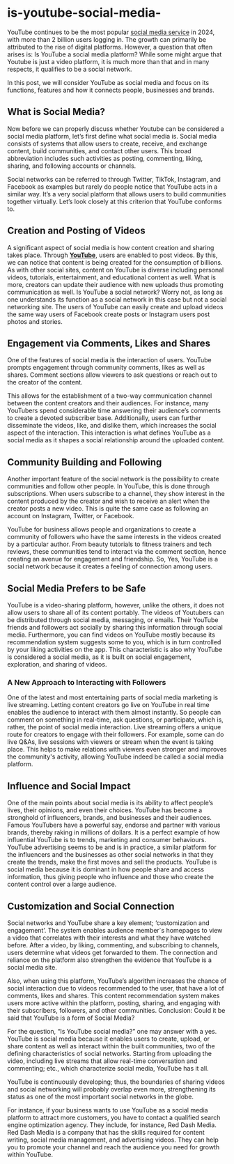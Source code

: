 # is-youtube-social-media-
YouTube continues to be the most popular [social media service](https://www.linkedin.com/in/akshay-singh-04a25a241/) in 2024, with more than 2 billion users logging in. The growth can primarily be attributed to the rise of digital platforms. 
However, a question that often arises is: Is YouTube a social media platform? While some might argue that Youtube is just a video platform, it is much more than that and in many respects, it qualifies to be a social network.

In this post, we will consider YouTube as social media and focus on its functions, features and how it connects people, businesses and brands.
## What is Social Media?
Now before we can properly discuss whether Youtube can be considered a social media platform, let’s first define what social media is. Social media consists of systems that allow users to create, receive, and exchange content, build communities, and contact other users. This broad abbreviation includes such activities as posting, commenting, liking, sharing, and following accounts or channels.

Social networks can be referred to through Twitter, TikTok, Instagram, and Facebook as examples but rarely do people notice that YouTube acts in a similar way. It’s a very social platform that allows users to build communities together virtually. Let’s look closely at this criterion that YouTube conforms to.

## Creation and Posting of Videos
A significant aspect of social media is how content creation and sharing takes place. Through [**YouTube**](https://www.youtube.com/@sachibate1), users are enabled to post videos. By this, we can notice that content is being created for the consumption of billions. As with other social sites, content on YouTube is diverse including personal videos, tutorials, entertainment, and educational content as well.
What is more, creators can update their audience with new uploads thus promoting communication as well. Is YouTube a social network? Worry not, as long as one understands its function as a social network in this case but not a social networking site. The users of YouTube can easily create and upload videos the same way users of Facebook create posts or Instagram users post photos and stories.

## Engagement via Comments, Likes and Shares
One of the features of social media is the interaction of users. YouTube prompts engagement through community comments, likes as well as shares. Comment sections allow viewers to ask questions or reach out to the creator of the content.

This allows for the establishment of a two-way communication channel between the content creators and their audiences. For instance, many YouTubers spend considerable time answering their audience’s comments to create a devoted subscriber base.
Additionally, users can further disseminate the videos, like, and dislike them, which increases the social aspect of the interaction. This interaction is what defines YouTube as a social media as it shapes a social relationship around the uploaded content.

## Community Building and Following
Another important feature of the social network is the possibility to create communities and follow other people. In YouTube, this is done through subscriptions. When users subscribe to a channel, they show interest in the content produced by the creator and wish to receive an alert when the creator posts a new video. This is quite the same case as following an account on Instagram, Twitter, or Facebook.

YouTube for business allows people and organizations to create a community of followers who have the same interests in the videos created by a particular author. From beauty tutorials to fitness trainers and tech reviews, these communities tend to interact via the comment section, hence creating an avenue for engagement and friendship. So, Yes, YouTube is a social network because it creates a feeling of connection among users.

## Social Media Prefers to be Safe
YouTube is a video-sharing platform, however, unlike the others, it does not allow users to share all of its content portably. The videos of Youtubers can be distributed through social media, messaging, or emails. Their YouTube friends and followers act socially by sharing this information through social media.
Furthermore, you can find videos on YouTube mostly because its recommendation system suggests some to you, which is in turn controlled by your liking activities on the app. This characteristic is also why YouTube is considered a social media, as it is built on social engagement, exploration, and sharing of videos.

### A New Approach to Interacting with Followers
One of the latest and most entertaining parts of social media marketing is live streaming. Letting content creators go live on YouTube in real time enables the audience to interact with them almost instantly. So people can comment on something in real-time, ask questions, or participate, which is, rather, the point of social media interaction.
Live streaming offers a unique route for creators to engage with their followers. For example, some can do live Q&As, live sessions with viewers or stream when the event is taking place. This helps to make relations with viewers even stronger and improves the community's activity, allowing YouTube indeed be called a social media platform.

## Influence and Social Impact
One of the main points about social media is its ability to affect people’s lives, their opinions, and even their choices. YouTube has become a stronghold of influencers, brands, and businesses and their audiences. Famous YouTubers have a powerful say, endorse and partner with various brands, thereby raking in millions of dollars. It is a perfect example of how influential YouTube is to trends, marketing and consumer behaviours.
YouTube advertising seems to be and is in practice, a similar platform for the influencers and the businesses as other social networks in that they create the trends, make the first moves and sell the products. YouTube is social media because it is dominant in how people share and access information, thus giving people who influence and those who create the content control over a large audience.

## Customization and Social Connection
Social networks and YouTube share a key element; ‘customization and engagement’. The system enables audience member`s homepages to view a video that correlates with their interests and what they have watched before. After a video, by liking, commenting, and subscribing to channels, users determine what videos get forwarded to them. The connection and reliance on the platform also strengthen the evidence that YouTube is a social media site.

Also, when using this platform, YouTube’s algorithm increases the chance of social interaction due to videos recommended to the user, that have a lot of comments, likes and shares. This content recommendation system makes users more active within the platform, posting, sharing, and engaging with their subscribers, followers, and other communities.
Conclusion: Could it be said that YouTube is a form of Social Media?

For the question, “Is YouTube social media?” one may answer with a yes. YouTube is social media because it enables users to create, upload, or share content as well as interact within the built communities, two of the defining characteristics of social networks. Starting from uploading the video, including live streams that allow real-time conversation and commenting; etc., which characterize social media, YouTube has it all.

YouTube is continuously developing; thus, the boundaries of sharing videos and social networking will probably overlap even more, strengthening its status as one of the most important social networks in the globe.

For instance, if your business wants to use YouTube as a social media platform to attract more customers, you have to contact a qualified search engine optimization agency. They include, for instance, Red Dash Media. Red Dash Media is a company that has the skills required for content writing, social media management, and advertising videos. They can help you to promote your channel and reach the audience you need for growth within YouTube.
